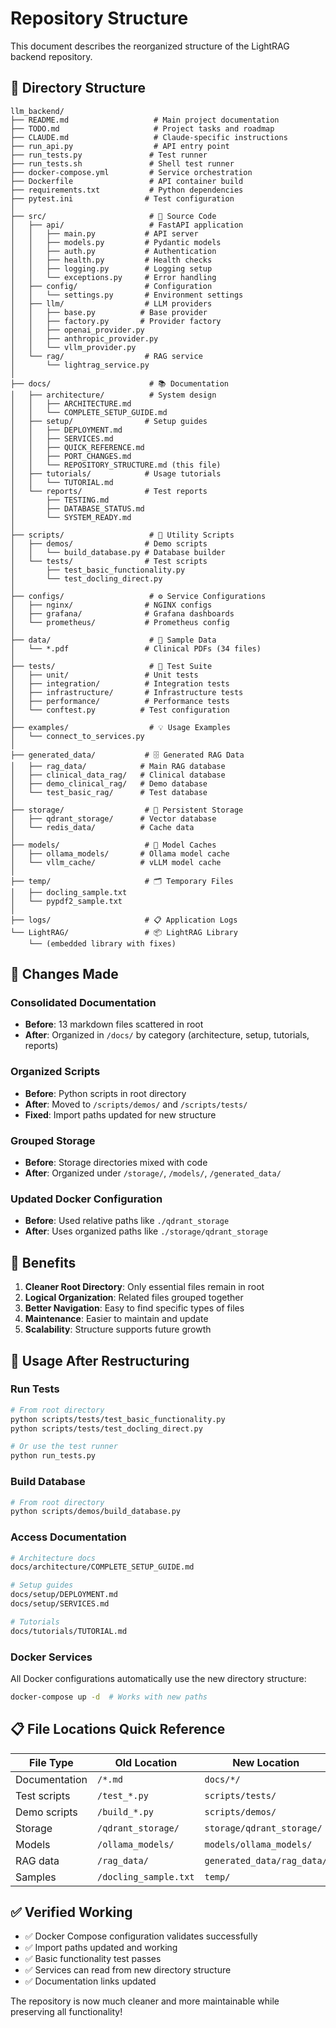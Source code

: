 # Repository Structure

This document describes the reorganized structure of the LightRAG backend repository.

## 📁 Directory Structure

```
llm_backend/
├── README.md                   # Main project documentation
├── TODO.md                     # Project tasks and roadmap
├── CLAUDE.md                   # Claude-specific instructions
├── run_api.py                  # API entry point
├── run_tests.py               # Test runner
├── run_tests.sh               # Shell test runner
├── docker-compose.yml         # Service orchestration
├── Dockerfile                 # API container build
├── requirements.txt           # Python dependencies
├── pytest.ini                # Test configuration
│
├── src/                       # 🔧 Source Code
│   ├── api/                   # FastAPI application
│   │   ├── main.py           # API server
│   │   ├── models.py         # Pydantic models
│   │   ├── auth.py           # Authentication
│   │   ├── health.py         # Health checks
│   │   ├── logging.py        # Logging setup
│   │   └── exceptions.py     # Error handling
│   ├── config/               # Configuration
│   │   └── settings.py       # Environment settings
│   ├── llm/                  # LLM providers
│   │   ├── base.py          # Base provider
│   │   ├── factory.py       # Provider factory
│   │   ├── openai_provider.py
│   │   ├── anthropic_provider.py
│   │   └── vllm_provider.py
│   └── rag/                  # RAG service
│       └── lightrag_service.py
│
├── docs/                      # 📚 Documentation
│   ├── architecture/          # System design
│   │   ├── ARCHITECTURE.md
│   │   └── COMPLETE_SETUP_GUIDE.md
│   ├── setup/                # Setup guides
│   │   ├── DEPLOYMENT.md
│   │   ├── SERVICES.md
│   │   ├── QUICK_REFERENCE.md
│   │   ├── PORT_CHANGES.md
│   │   └── REPOSITORY_STRUCTURE.md (this file)
│   ├── tutorials/            # Usage tutorials
│   │   └── TUTORIAL.md
│   └── reports/              # Test reports
│       ├── TESTING.md
│       ├── DATABASE_STATUS.md
│       └── SYSTEM_READY.md
│
├── scripts/                   # 🔧 Utility Scripts
│   ├── demos/                # Demo scripts
│   │   └── build_database.py # Database builder
│   └── tests/                # Test scripts
│       ├── test_basic_functionality.py
│       └── test_docling_direct.py
│
├── configs/                   # ⚙️ Service Configurations
│   ├── nginx/                # NGINX configs
│   ├── grafana/              # Grafana dashboards
│   └── prometheus/           # Prometheus config
│
├── data/                      # 📄 Sample Data
│   └── *.pdf                 # Clinical PDFs (34 files)
│
├── tests/                     # 🧪 Test Suite
│   ├── unit/                 # Unit tests
│   ├── integration/          # Integration tests
│   ├── infrastructure/       # Infrastructure tests
│   ├── performance/          # Performance tests
│   └── conftest.py          # Test configuration
│
├── examples/                  # 💡 Usage Examples
│   └── connect_to_services.py
│
├── generated_data/           # 🗄️ Generated RAG Data
│   ├── rag_data/            # Main RAG database
│   ├── clinical_data_rag/   # Clinical database
│   ├── demo_clinical_rag/   # Demo database
│   └── test_basic_rag/      # Test database
│
├── storage/                  # 💾 Persistent Storage
│   ├── qdrant_storage/      # Vector database
│   └── redis_data/          # Cache data
│
├── models/                   # 🤖 Model Caches
│   ├── ollama_models/       # Ollama model cache
│   └── vllm_cache/          # vLLM model cache
│
├── temp/                     # 🗂️ Temporary Files
│   ├── docling_sample.txt
│   └── pypdf2_sample.txt
│
├── logs/                     # 📋 Application Logs
└── LightRAG/                 # 📦 LightRAG Library
    └── (embedded library with fixes)
```

## 🔄 Changes Made

### Consolidated Documentation
- **Before**: 13 markdown files scattered in root
- **After**: Organized in `/docs/` by category (architecture, setup, tutorials, reports)

### Organized Scripts
- **Before**: Python scripts in root directory
- **After**: Moved to `/scripts/demos/` and `/scripts/tests/`
- **Fixed**: Import paths updated for new structure

### Grouped Storage
- **Before**: Storage directories mixed with code
- **After**: Organized under `/storage/`, `/models/`, `/generated_data/`

### Updated Docker Configuration
- **Before**: Used relative paths like `./qdrant_storage`
- **After**: Uses organized paths like `./storage/qdrant_storage`

## 🎯 Benefits

1. **Cleaner Root Directory**: Only essential files remain in root
2. **Logical Organization**: Related files grouped together
3. **Better Navigation**: Easy to find specific types of files
4. **Maintenance**: Easier to maintain and update
5. **Scalability**: Structure supports future growth

## 🚀 Usage After Restructuring

### Run Tests
```bash
# From root directory
python scripts/tests/test_basic_functionality.py
python scripts/tests/test_docling_direct.py

# Or use the test runner
python run_tests.py
```

### Build Database
```bash
# From root directory
python scripts/demos/build_database.py
```

### Access Documentation
```bash
# Architecture docs
docs/architecture/COMPLETE_SETUP_GUIDE.md

# Setup guides
docs/setup/DEPLOYMENT.md
docs/setup/SERVICES.md

# Tutorials
docs/tutorials/TUTORIAL.md
```

### Docker Services
All Docker configurations automatically use the new directory structure:
```bash
docker-compose up -d  # Works with new paths
```

## 📋 File Locations Quick Reference

| File Type | Old Location | New Location |
|-----------|-------------|--------------|
| Documentation | `/*.md` | `docs/*/` |
| Test scripts | `/test_*.py` | `scripts/tests/` |
| Demo scripts | `/build_*.py` | `scripts/demos/` |
| Storage | `/qdrant_storage/` | `storage/qdrant_storage/` |
| Models | `/ollama_models/` | `models/ollama_models/` |
| RAG data | `/rag_data/` | `generated_data/rag_data/` |
| Samples | `/docling_sample.txt` | `temp/` |

## ✅ Verified Working

- ✅ Docker Compose configuration validates successfully
- ✅ Import paths updated and working
- ✅ Basic functionality test passes
- ✅ Services can read from new directory structure
- ✅ Documentation links updated

The repository is now much cleaner and more maintainable while preserving all functionality!